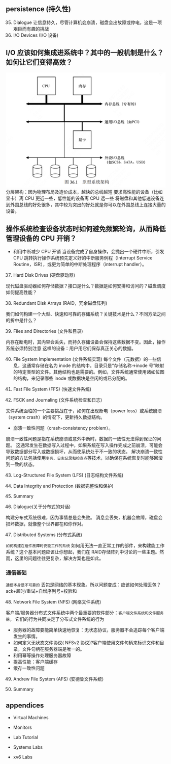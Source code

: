 ## persistence (持久性)

35. Dialogue
    让信息持久，尽管计算机会崩溃，磁盘会出故障或停电，这是一项艰巨而有趣的挑战
36. I/O Devices (I/O 设备)

## I/O 应该如何集成进系统中？其中的一般机制是什么？如何让它们变得高效？

![alt text](image-4.png)
分层架构：因为物理布局及造价成本，越快的总线越短
要求高性能的设备（比如显卡）离 CPU 更近一些，低性能的设备离 CPU 远一些
将磁盘和其他低速设备连到外围总线的好处很多，其中较为突出的好处就是你可以在外围总线上连接大量的设备。

## 操作系统检查设备状态时如何避免频繁轮询，从而降低管理设备的 CPU 开销？

- 利用中断减少 CPU 开销
  当设备完成了自身操作，会抛出一个硬件中断，引发 CPU 跳转执行操作系统预先定义好的中断服务例程（Interrupt Service Routine，ISR），或更为简单的中断处理程序（interrupt handler）。

37. Hard Disk Drives (硬盘驱动器)

现代磁盘驱动器如何存储数据？接口是什么？数据是如何安排和访问的？磁盘调度如何提高性能？

38. Redundant Disk Arrays (RAID，冗余磁盘阵列)

我们如何构建一个大型、快速和可靠的存储系统？关键技术是什么？不同方法之间的折中是什么？

39. Files and Directories (文件和目录)

内存在断电时，其内容会丢失，而持久存储设备会保持这些数据不变。因此，操作系统必须特别注意
这样的设备：用户用它们保存真正关心的数据。

40. File System Implementation (文件系统实现)
    每个文件（元数据）的一些信息，这通常存储在名为 inode 的结构中。目录只是“存储名称→inode 号”映射的特定类型的文件。其他结构也是需要的。例如，文件系统通常使用诸如位图的结构，来记录哪些 inode 或数据块是空闲的或已分配的。
41. Fast File System (FFS) (快速文件系统)

42. FSCK and Journaling (文件系统检查和日志)

文件系统面临的一个主要挑战在于，如何在出现断电（power loss）或系统崩溃（system crash）的情况下，更新持久数据结构。

- 崩溃一致性问题（crash-consistency problem）。

崩溃一致性问题是指在系统崩溃或意外中断时，数据的一致性无法得到保证的问题。
这通常发生在数据写入过程中，如果系统在写入操作完成之前崩溃，可能会导致数据部分写入或数据损坏，从而使系统处于不一致的状态。
解决崩溃一致性问题的方法包括使用`事务、日志记录和检查点`等技术，以确保在系统恢复时能够回滚到一致的状态。

43. Log-Structured File System (LFS) (日志结构文件系统)

44. Data Integrity and Protection (数据完整性和保护)

45. Summary

46. Dialogue(关于分布式的对话)

构建分布式系统很难，因为事情总是会失败。
消息会丢失，机器会故障，磁盘会损坏数据，就像整个世界都在和你作对。

47. Distributed Systems (分布式系统)

`如何构建在组件故障时仍能工作的系统`
如何用无法一直正常工作的部件，来构建能工作系统？这个基本问题应该让你想起，我们在 RAID存储阵列中讨论的一些主题。然而，这里的问题往往更复杂，解决方案也是如此。

### 通信基础

`通信本身是不可靠的`
丢包是网络的基本现象。所以问题变成：应该如何处理丢包？
ack+超时/重试+自增序列号+校验和

48. Network File System (NFS) (网络文件系统)

客户端/服务器分布式文件系统中两个最重要的软件部分：`客户端文件系统和文件服务器`。
它们的行为共同决定了分布式文件系统的行为

- 服务器的故障要能简单快速地恢复：无状态协议，服务器不会追踪每个客户端发生的事情。
- 如何定义无状态文件协议( NFSv2 协议)?客户端使用文件句柄来标识文件和目录，文件句柄在服务器端是唯一的。
- 利用幂等操作处理服务器故障
- 提高性能：客户端缓存
- 缓存一致性问题

49. Andrew File System (AFS) (安德鲁文件系统)

50. Summary

## appendices

- Virtual Machines

- Monitors

- Lab Tutorial

- Systems Labs

- xv6 Labs
